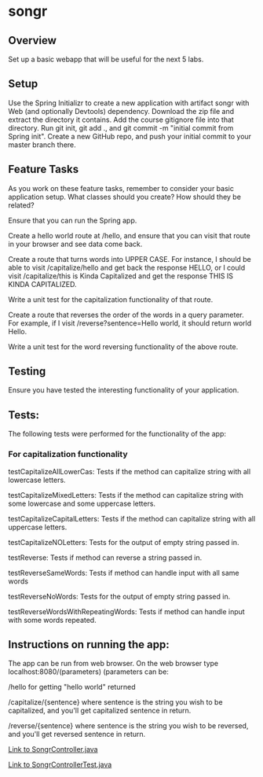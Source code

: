 # songr

## Overview
Set up a basic webapp that will be useful for the next 5 labs.

## Setup
Use the Spring Initializr to create a new application with artifact songr with Web (and optionally Devtools) dependency. 
Download the zip file and extract the directory it contains. Add the course gitignore file into that directory.
Run git init, git add ., and git commit -m "initial commit from Spring init". 
Create a new GitHub repo, and push your initial commit to your master branch there.

## Feature Tasks
As you work on these feature tasks, remember to consider your basic application setup. 
What classes should you create? 
How should they be related?

Ensure that you can run the Spring app.

Create a hello world route at /hello, and ensure that you can visit that route in your browser and see data come back.

Create a route that turns words into UPPER CASE. 
For instance, I should be able to visit /capitalize/hello and get back the response HELLO, or I could visit /capitalize/this is Kinda Capitalized and get the response THIS IS KINDA CAPITALIZED.

Write a unit test for the capitalization functionality of that route.

Create a route that reverses the order of the words in a query parameter. 
For example, if I visit /reverse?sentence=Hello world, it should return world Hello.

Write a unit test for the word reversing functionality of the above route.

## Testing
Ensure you have tested the interesting functionality of your application.

## Tests:
The following tests were performed for the functionality of the app:

### For capitalization functionality

testCapitalizeAllLowerCas: Tests if the method can capitalize string with all lowercase letters.

testCapitalizeMixedLetters: Tests if the method can capitalize string with some lowercase and some uppercase letters.

testCapitalizeCapitalLetters: Tests if the method can capitalize string with all uppercase letters.

testCapitalizeNOLetters: Tests for the output of empty string passed in.

testReverse: Tests if method can reverse a string passed in.

testReverseSameWords: Tests if method can handle input with all same words

testReverseNoWords: Tests for the output of empty string passed in.

testReverseWordsWithRepeatingWords: Tests if method can handle input with some words repeated.

## Instructions on running the app: 

The app can be run from web browser. 
On the web browser type localhost:8080/(parameters)
(parameters can be: 

/hello for getting "hello world" returned

/capitalize/{sentence} where sentence is the string you wish to be capitalized, and you'll get capitalized sentence in return.

/reverse/{sentence} where sentence is the string you wish to be reversed, and you'll get reversed sentence in return.


[Link to SongrController.java](https://github.com/sadhikari07/songr/blob/master/src/main/java/com/sudadh/code401javaSongr/songrLab/SongrController.java)

[Link to SongrControllerTest.java]()
